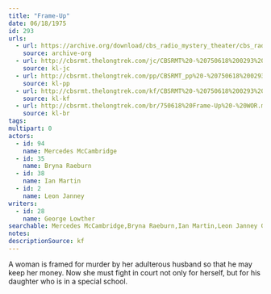 ```yaml
---
title: "Frame-Up"
date: 06/18/1975
id: 293
urls: 
  - url: https://archive.org/download/cbs_radio_mystery_theater/cbs_radio_mystery_theater-0251-0300.zip/cbs_radio_mystery_theater-0251-0300%2Fcbsrmt_0293_frame.mp3
    source: archive-org
  - url: http://cbsrmt.thelongtrek.com/jc/CBSRMT%20-%20750618%200293%20Frame-up%20vbr%20fb_jc.mp3
    source: kl-jc
  - url: http://cbsrmt.thelongtrek.com/pp/CBSRMT_pp%20-%20750618%200293%20Frame-Up.mp3
    source: kl-pp
  - url: http://cbsrmt.thelongtrek.com/kf/CBSRMT%20-%20750618%200293%20Frame-Up_kf.mp3
    source: kl-kf
  - url: http://cbsrmt.thelongtrek.com/br/750618%20Frame-Up%20-%20WOR.mp3
    source: kl-br
tags: 
multipart: 0
actors:  
  - id: 94
    name: Mercedes McCambridge  
  - id: 35
    name: Bryna Raeburn  
  - id: 38
    name: Ian Martin  
  - id: 2
    name: Leon Janney
writers:  
  - id: 28
    name: George Lowther
searchable: Mercedes McCambridge,Bryna Raeburn,Ian Martin,Leon Janney George Lowther
notes: 
descriptionSource: kf
---
```

A woman is framed for murder by her adulterous husband so that he may keep her money. Now she must fight in court not only for herself, but for his daughter who is in a special school.